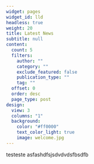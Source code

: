 ```yaml
---
widget: pages
widget_id: lld
headless: true
weight: 20
title: Latest News
subtitle: null
content:
  count: 5
  filters:
    author: ""
    category: ""
    exclude_featured: false
    publication_type: ""
    tag: ""
  offset: 0
  order: desc
  page_type: post
design:
  view: 3
  columns: "1"
  background:
    color: "#ff0000"
    text_color_light: true
    image: welcome.jpg
---
```

testeste asfashdfsjsdvdvdsfbsdfb
